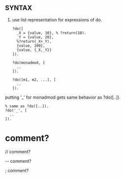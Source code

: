
SYNTAX
------

1.  use list representation for expressions of do.

        ?do([
          _X = {value, 10}, % ?return(10).
          _Y = {value, 20},
          %?return(_X+_Y),
          {value, 100},
          {value, {_X,_Y}}
        ]).
        
        ?do(monadmod, [
          ..
        ]).

        ?do([m1, m2, ...], [
          ..
        ]).

putting '_' for monadmod gets same behavior as ?do([..]).

    % same as ?do([..]).
    ?do('_', [
      ..
    ]).



# comment?

// comment?

<!-- comment? -->

-- comment?

; comment?


